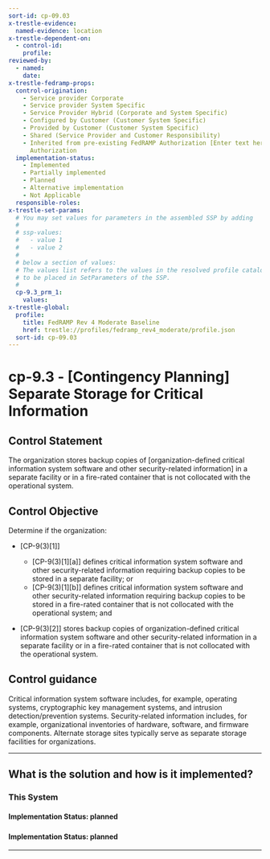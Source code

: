 ```yaml
---
sort-id: cp-09.03
x-trestle-evidence:
  named-evidence: location
x-trestle-dependent-on:
  - control-id:
    profile:
reviewed-by:
  - named:
    date:
x-trestle-fedramp-props:
  control-origination:
    - Service provider Corporate
    - Service provider System Specific
    - Service Provider Hybrid (Corporate and System Specific)
    - Configured by Customer (Customer System Specific)
    - Provided by Customer (Customer System Specific)
    - Shared (Service Provider and Customer Responsibility)
    - Inherited from pre-existing FedRAMP Authorization [Enter text here], Date of
      Authorization
  implementation-status:
    - Implemented
    - Partially implemented
    - Planned
    - Alternative implementation
    - Not Applicable
  responsible-roles:
x-trestle-set-params:
  # You may set values for parameters in the assembled SSP by adding
  #
  # ssp-values:
  #   - value 1
  #   - value 2
  #
  # below a section of values:
  # The values list refers to the values in the resolved profile catalog, and the ssp-values represent new values
  # to be placed in SetParameters of the SSP.
  #
  cp-9.3_prm_1:
    values:
x-trestle-global:
  profile:
    title: FedRAMP Rev 4 Moderate Baseline
    href: trestle://profiles/fedramp_rev4_moderate/profile.json
  sort-id: cp-09.03
---
```


# cp-9.3 - \[Contingency Planning\] Separate Storage for Critical Information

## Control Statement

The organization stores backup copies of [organization-defined critical information system software and other security-related information] in a separate facility or in a fire-rated container that is not collocated with the operational system.

## Control Objective

Determine if the organization:

- \[CP-9(3)[1]\]

  - \[CP-9(3)[1][a]\] defines critical information system software and other security-related information requiring backup copies to be stored in a separate facility; or
  - \[CP-9(3)[1][b]\] defines critical information system software and other security-related information requiring backup copies to be stored in a fire-rated container that is not collocated with the operational system; and

- \[CP-9(3)[2]\] stores backup copies of organization-defined critical information system software and other security-related information in a separate facility or in a fire-rated container that is not collocated with the operational system.

## Control guidance

Critical information system software includes, for example, operating systems, cryptographic key management systems, and intrusion detection/prevention systems. Security-related information includes, for example, organizational inventories of hardware, software, and firmware components. Alternate storage sites typically serve as separate storage facilities for organizations.

______________________________________________________________________

## What is the solution and how is it implemented?

<!-- For implementation status enter one of: implemented, partial, planned, alternative, not-applicable -->

<!-- Note that the list of rules under ### Rules: is read-only and changes will not be captured after assembly to JSON -->

### This System

<!-- Add implementation prose for the main This System component for control: cp-9.3 -->

#### Implementation Status: planned

### 

<!-- Add control implementation description here for control: cp-9.3 -->

#### Implementation Status: planned

______________________________________________________________________
